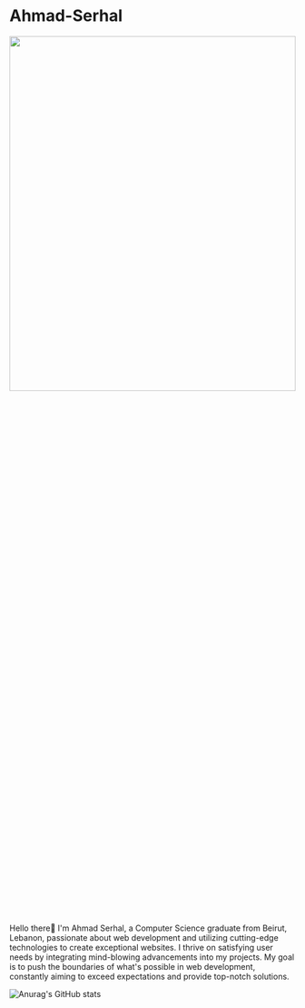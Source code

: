 # Ahmad-Serhal
<img src="https://images.rawpixel.com/image_800/cHJpdmF0ZS9sci9pbWFnZXMvd2Vic2l0ZS8yMDIyLTA1L3AtMjAwLWV5ZS0wMzQyNzAyLmpwZw.jpg" width=100% height=40%>
Hello there👋
I'm Ahmad Serhal, a Computer Science graduate from Beirut, Lebanon, passionate about web development and utilizing cutting-edge technologies to create exceptional websites. I thrive on satisfying user needs by integrating mind-blowing advancements into my projects. My goal is to push the boundaries of what's possible in web development, constantly aiming to exceed expectations and provide top-notch solutions.



![Anurag's GitHub stats](https://github-readme-stats.vercel.app/api?username=AhmadSerhall&show_icons=true&theme=radical)


